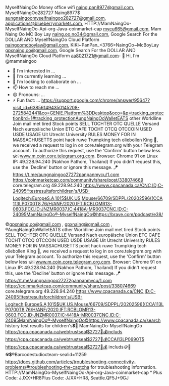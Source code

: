 MyselfNaingOo Money office wifi <naing.pan8977@gmail.com>, MyselfNaingOo282727 Naing8977$ <aungnaingoomyselfnaingoo282727@gmail.com>, applications@blueberrymarkets.com, HTTP://MamNaingOo-MyselfNaingOo-Api-org-Java-coinmarket-cap <mycu665@gmail.com>, Mam Naing Oo MC Boy Lay <naing.oo.no34@gmail.com>, Google Search For the DOLLAR AND MyselfNaingOo Cloud Platform <naingoomcboylay@gmail.com>, KiKi~PanPan_<3766>NaingOo~McBoyLay <gpxnaing.oo@gmail.com>, Google Search For the DOLLAR AND MyselfNaingOo Cloud Platform <aa8021721@gmail.com>- 👋 Hi, I’m @mamnaingoo
- 👀 I’m interested in ...
- 🌱 I’m currently learning ...
- 💞️ I’m looking to collaborate on ...
- 📫 How to reach me ...
- 😄 Pronouns: ...
- ⚡ Fun fact: ...
https://support.google.com/chrome/answer/95647?visit_id=638561494350145208-2725842441&co=GENIE.Platform%3DDesktop&oco=&p=tracking_protection&rd=1#tracking_protectionAungNaingOoWalletEATS other Worldline Join mail met tired Stock points SELL TOCHTER OTC QUELLE Versand Nach europäische Union ETC CAFE TOCHT OTCQ OTCCOIN USED USDE USAGE Uit Utrecht University RULES MONEY FOR IN MASSACHUSETTS  point hack ruwe Trumpking tech oliebollen King 👑, we received a request to log in on core.telegram.org with your Telegram account.  To authorize this request, use the 'Confirm' button below less 🕉️💡www.m.coin.core.telegram.org.com.   Browser: Chrome 91 on Linux IP: 49.228.94.240 (Nakhon Pathom, Thailand)  If you didn't request this, use the 'Decline' button or ignore this message. 🪁 https://t.me/aungnaingoo27272panpanmycu/1.com https://coinmarketcap.com/community/share/post/338074669  core.telegram.org 49.228.94.240 https://www.cpacanada.ca/CNC,ID;C-24095🖱️testresultsforchildren's/USB-Logitech;EuropeS.A,1015$UK,US,Mouse/66709/SDPPL/20202596((CCA113LP0700T8,76/H/ANF/2020,IFT:RCBLOMR13-0603,FCC,ID:JNZMR0037,IC:4418A-MR0037CNC,ID;C-24095MamNaingOo®-MyselfNaingOo©https://brave.com/podcast/e38/

©<gpxnaing.oo@gmail.com> , <gpxnaing@gmail.com> , <ZODOFPYOQGLJ56DZOFWFMPX44M4Z3LYF>®AungNaingOoWalletEATS other Worldline Join mail met tired Stock points SELL TOCHTER OTC QUELLE Versand Nach europäische Union ETC CAFE TOCHT OTCQ OTCCOIN USED USDE USAGE Uit Utrecht University RULES MONEY FOR IN MASSACHUSETTS  point hack ruwe Trumpking tech oliebollen King 👑, we received a request to log in on core.telegram.org with your Telegram account.  To authorize this request, use the 'Confirm' button below less 🕉️💡www.m.coin.core.telegram.org.com.   Browser: Chrome 91 on Linux IP: 49.228.94.240 (Nakhon Pathom, Thailand)  If you didn't request this, use the 'Decline' button or ignore this message. 🪁 https://t.me/aungnaingoo27272panpanmycu/1.com https://coinmarketcap.com/community/share/post/338074669  core.telegram.org 49.228.94.240 https://www.cpacanada.ca/CNC,ID;C-24095🖱️testresultsforchildren's/USB-Logitech;EuropeS.A,1015$UK,US,Mouse/66709/SDPPL/20202596((CCA113LP0700T8,76/H/ANF/2020,IFT:RCBLOMR13-0603,FCC,ID:JNZMR0037,IC:4418A-MR0037CNC,ID;C-24095MamNaingOo®-MyselfNaingOo©https://www.cpacanada.ca/search history test results for children's💲🤑 MamNaingOo-MyselfNaingOo
https://cpa.cpacanada.ca/webtrustseal$2727🏦💰includs
https://cpa.cpacanada.ca/webtrustseal$2727🏦💰CCAI13LP0690T5 https://cpa.cpacanada.ca/webtrustseal$2727🏦💰 includs🪙🗾☢️💲®Barcodestudiocteam-sealid=11259 https://docs.github.com/articles/troubleshooting-connectivity-problems/#troubleshooting-the-captcha for troubleshooting information.
HTTP://MamNaingOo-MyselfNaingOo-Api-org-Java-coinmarket-cap ° Plus Code: JJXX+HR8Plus Code: JJXX+HR8, Seattle.QF5J+9GJ 
<!---
mamnaingoo/mamnaingoo is a ✨ special ✨ repository because its `README.md` (this file) appears on your GitHub profile.
You can click the Preview link to take a look at your changes.
--->
